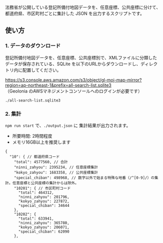 法務省が公開している登記所備付地図データを、任意座標、公共座標に分けて、都道府県、市区町村ごとに集計した JSON を出力するスクリプトです。


## 使い方

### 1. データのダウンロード

登記所備付地図データを、任意座標、公共座標別で、XMLファイルに分類したデータが保存されている、SQLite を以下のURLからダウンロードし、ディレクトリ内に配置してください。

https://s3.console.aws.amazon.com/s3/object/gl-moj-map-mirror?region=ap-northeast-1&prefix=all-search-list.sqlite3  
（Geolonia のAWSマネジメントコンソールへのログインが必要です）

`./all-search-list.sqlite3`

### 2. 集計

`npm run start` で、`./output.json` に 集計結果が出力されます。

- 所要時間: 2時間程度
- メモリ16GB以上を推奨します


```
{
  "10": { // 都道府県コード
    "total": 4577560, // 合計
    "ninni_zahyou": 2395234, // 任意座標集計
    "kokyo_zahyou": 1683358, // 公共座標集計
    "special_chiban": 498968, // 数字以外で始まる特殊な地番（/^[0-9]/）の集計。任意座標と公共座標の集計からは除外。
    "10201": { // 市区町村コード
      "total": 464312,
      "ninni_zahyou": 201796,
      "kokyo_zahyou": 227872,
      "special_chiban": 34644
    },
    "10202": {
      "total": 633941,
      "ninni_zahyou": 365780,
      "kokyo_zahyou": 206071,
      "special_chiban": 62090
    },
```
